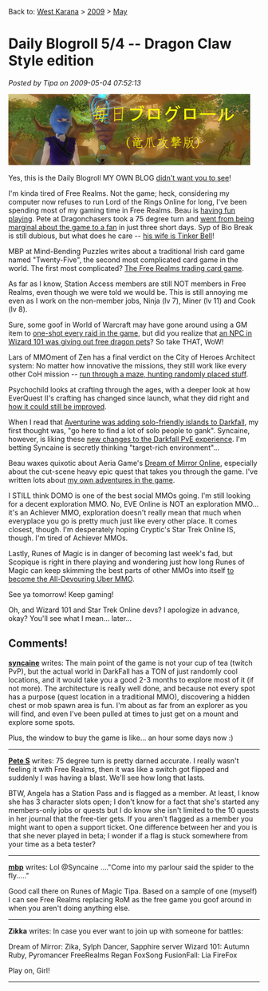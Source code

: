 Back to: [West Karana](/posts/westkarana.md) > [2009](/posts/2009/westkarana.md) > [May](./westkarana.md)
# Daily Blogroll 5/4 -- Dragon Claw Style edition

*Posted by Tipa on 2009-05-04 07:52:13*

![I'm still pumped I can remember enough Japanese to read the first two kanji as 'mainichi' :D](../../../uploads/2009/05/dragonclawstyle1.jpg "Dragon Claw Style edition")

Yes, this is the Daily Blogroll MY OWN BLOG [didn't want you to see](../../../index.php/2009/05/01/adventures-in-monopoly-wheres-the-daily-blogroll/)!

I'm kinda tired of Free Realms. Not the game; heck, considering my computer now refuses to run Lord of the Rings Online for long, I've been spending most of my gaming time in Free Realms. Beau is [having fun playing](http://epicdolls.com/beauturkey/?p=1393). Pete at Dragonchasers took a 75 degree turn and [went from being marginal about the game to a fan](http://dragonchasers.com/2009/05/04/free-realms-weekend-wrap/) in just three short days. Syp of Bio Break is still dubious, but what does he care -- [his wife is Tinker Bell](http://biobreak.wordpress.com/2009/04/30/free-realms-well-at-least-they-got-50-of-the-title-right/#comments)!

MBP at Mind-Bending Puzzles writes about a traditional Irish card game named "Twenty-Five", the second most complicated card game in the world. The first most complicated? [The Free Realms trading card game](http://mindbendingpuzzles.blogspot.com/2009/05/complicated-card-game.html).

As far as I know, Station Access members are still NOT members in Free Realms, even though we were told we would be. This is still annoying me even as I work on the non-member jobs, Ninja (lv 7), Miner (lv 11) and Cook (lv 8).

Sure, some goof in World of Warcraft may have gone around using a GM item to [one-shot every raid in the game](http://biobreak.wordpress.com/2009/05/03/exploits-and-fury/), but did you realize that [an NPC in Wizard 101 was giving out free dragon pets](http://thefriendlynecromancer.blogspot.com/2009/05/summer-dragon-is-new-pink-easter-pink.html)? So take THAT, WoW!

Lars of MMOment of Zen has a final verdict on the City of Heroes Architect system: No matter how innovative the missions, they still work like every other CoH mission -- [run through a maze, hunting randomly placed stuff](http://mmomentofzen.blogspot.com/2009/05/twisty-little-missions-all-alike.html).

Psychochild looks at crafting through the ages, with a deeper look at how EverQuest II's crafting has changed since launch, what they did right and [how it could still be improved](http://www.psychochild.org/?p=688).

When I read that [Aventurine was adding solo-friendly islands to Darkfall](http://www.keenandgraev.com/?p=2288), my first thought was, "go here to find a lot of solo people to gank". Syncaine, however, is liking these [new changes to the Darkfall PvE experience](http://syncaine.wordpress.com/2009/05/01/darkfall-patch-pve-love/). I'm betting Syncaine is secretly thinking "target-rich environment"...

Beau waxes quixotic about Aeria Game's [Dream of Mirror Online](http://epicdolls.com/beauturkey/?p=1385), especially about the cut-scene heavy epic quest that takes you through the game. I've written lots about [my own adventures in the game](../../../index.php/2008/12/24/domo-mission-night/).

I STILL think DOMO is one of the best social MMOs going. I'm still looking for a decent exploration MMO. No, EVE Online is NOT an exploration MMO... it's an Achiever MMO, exploration doesn't really mean that much when everyplace you go is pretty much just like every other place. It comes closest, though. I'm desperately hoping Cryptic's Star Trek Online IS, though. I'm tired of Achiever MMOs.

Lastly, Runes of Magic is in danger of becoming last week's fad, but Scopique is right in there playing and wondering just how long Runes of Magic can keep skimming the best parts of other MMOs into itself [to become the All-Devouring Uber MMO](http://www.cedarstreet.net/2009/05/how-big-can-runes-of-magic-get.html).

See ya tomorrow! Keep gaming!

Oh, and Wizard 101 and Star Trek Online devs? I apologize in advance, okay? You'll see what I mean... later...

## Comments!

**[syncaine](http://syncaine.wordpress.com)** writes: The main point of the game is not your cup of tea (twitch PvP), but the actual world in DarkFall has a TON of just randomly cool locations, and it would take you a good 2-3 months to explore most of it (if not more). The architecture is really well done, and because not every spot has a purpose (quest location in a traditional MMO), discovering a hidden chest or mob spawn area is fun. I'm about as far from an explorer as you will find, and even I've been pulled at times to just get on a mount and explore some spots.

Plus, the window to buy the game is like... an hour some days now :)

---

**[Pete S](http://dragonchasers.com)** writes: 75 degree turn is pretty darned accurate. I really wasn't feeling it with Free Realms, then it was like a switch got flipped and suddenly I was having a blast. We'll see how long that lasts.

BTW, Angela has a Station Pass and is flagged as a member. At least, I know she has 3 character slots open; I don't know for a fact that she's started any members-only jobs or quests but I do know she isn't limited to the 10 quests in her journal that the free-tier gets. If you aren't flagged as a member you might want to open a support ticket. One difference between her and you is that she never played in beta; I wonder if a flag is stuck somewhere from your time as a beta tester?

---

**[mbp](http://mindbendingpuzzles.blogspot,com)** writes: Lol @Syncaine ...."Come into my parlour said the spider to the fly....." 

Good call there on Runes of Magic Tipa. Based on a sample of one (myself) I can see Free Realms replacing RoM as the free game you goof around in when you aren't doing anything else.

---

**Zikka** writes: In case you ever want to join up with someone for battles:

Dream of Mirror: Zika, Sylph Dancer, Sapphire server
Wizard 101: Autumn Ruby, Pyromancer
FreeRealms Regan FoxSong
FusionFall: Lia FireFox

Play on, Girl!

---

